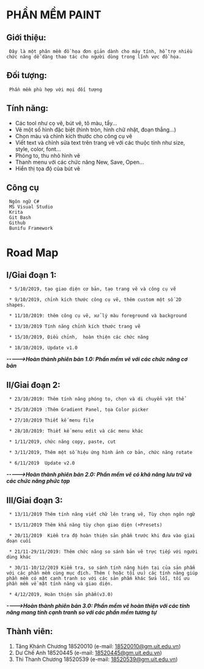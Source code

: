 # PHẦN MỀM PAINT

## Giới thiệu:
     Đây là một phân mềm đồ họa đơn giản dành cho máy tính, hỗ trợ nhiều chức năng dễ dàng thao tác cho người dùng trong lĩnh vực đồ họa.
     
## Đối tượng:
     Phần mềm phù hợp với mọi đối tượng
     
## Tính năng:
  * Các tool như cọ vẽ, bút vẽ, tô màu, tẩy...
  * Vẽ một số hình đặc biệt (hình tròn, hình chữ nhật, đoạn thẳng...)
  * Chọn màu  và chỉnh kích thước cho công cụ vẽ
  * Viết text và chỉnh sửa text trên trang vẽ với các thuộc tính như size, style, color, font...
  * Phóng to, thu nhỏ hình vẽ
  * Thanh menu với các chức năng New, Save, Open...
  * Hiển thị tọa độ của bút vẽ
  
## Công cụ
     Ngôn ngữ C#
     MS Visual Studio
     Krita
     Git Bash
     Github
     Bunifu Framework
     
# Road Map

## I/Giai đoạn 1:

     * 5/10/2019, tạo giao diện cơ bản, tạo trang vẽ và công cụ vẽ

     * 9/10/2019, chỉnh kích thước công cụ vẽ, thêm custom một số 2D shapes.

     * 11/10/2019: thêm công cụ vẽ, xử lý màu foreground và background

     * 13/10/2019 Tính năng chỉnh kích thước trang vẽ

     * 15/10/2019, Điều chỉnh,  hoàn thiện các chức năng

     * 18/10/2019, Update v1.0

***----->Hoàn thành phiên bản 1.0: Phần mềm vẽ với các chức năng cơ bản***

## II/Giai đoạn 2:

     * 23/10/2019: Thêm tính năng phóng to, chọn và di chuyển vật thể

     * 25/10/2019 :Thêm Gradient Panel, tọa Color picker 

     * 27/10/2019 Thiết kế menu file

     * 28/10/2019: Thiết kế menu edit và các menu khác

     * 1/11/2019, chức năng copy, paste, cut

     * 3/11/2019, Thêm một số hiệu ứng hình ảnh cơ bản, chức năng rotate

     * 6/11/2019  Update v2.0

***----->Hoàn thành phiên bản 2.0: Phần mềm vẽ có khả năng lưu trữ và các chức năng phức tạp***

## III/Giai đoạn 3:

     * 13/11/2019 Thêm tính năng viết chữ lên trang vẽ, Tùy chọn ngôn ngữ

     * 15/11/2019 Thêm khả năng tùy chọn giao diện (+Presets)

     * 20/11/2019  Kiểm tra độ hoàn thiện sản phẩm trước khi đưa vào giai đoạn cuối

     * 21/11-29/11/2019: Thêm chức năng so sánh bản vẽ trực tiếp với người dùng khác

     * 30/11-10/12/2019 Kiểm tra, so sánh tính năng hiện tại của sản phẩm với các phần mềm cùng mục đích. Thêm ( hoặc tối ưu) các tính năng giúp phần mềm có mặt cạnh tranh so với các sản phẩm khác Sửa lỗi, tối ưu phần mềm về mặt tính năng và giao diện.

     * 4/12/2019, Hoàn thiện sản phẩm(v3.0)

***---->Hoàn thành phiên bản 3.0: Phần mềm vẽ hoàn thiện với các tính năng mang tính cạnh tranh so với các phần mềm tương tự***


 ## Thành viên:
  1. Tăng Khánh Chương 18520010 (e-mail: 18520010@gm.uit.edu.vn)
  2. Dư Chế Anh 18520445        (e-mail: 18520445@gm.uit.edu.vn)
  3. Thi Thanh Chương 18520539  (e-mail: 18520539@gm.uit.edu.vn)
